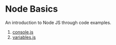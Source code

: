 # Node Basics
An introduction to Node JS through code examples.

1. [console.js](https://github.com/matthewstewart/omnicoders/blob/master/node/basics/console.js)
2. [variables.js](https://github.com/matthewstewart/omnicoders/blob/master/node/basics/variables.js)
